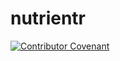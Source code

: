 # nutrientr
[![Contributor Covenant](https://img.shields.io/badge/Contributor%20Covenant-2.1-4baaaa.svg)](CODE_OF_CONDUCT.md)
